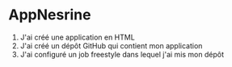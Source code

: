 # AppNesrine

1. J'ai créé une application en HTML
2. J'ai créé un dépôt GitHub qui contient mon application
3. J'ai configuré un job freestyle dans lequel j'ai mis mon dépôt

